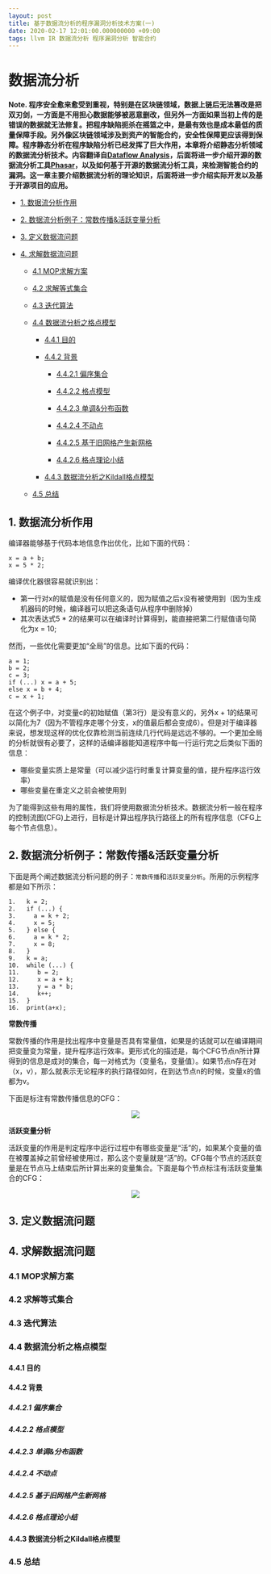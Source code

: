 ```yaml
---
layout: post
title: 基于数据流分析的程序漏洞分析技术方案(一)
date: 2020-02-17 12:01:00.000000000 +09:00
tags: llvm IR 数据流分析 程序漏洞分析 智能合约
---
```


# 数据流分析

**Note. 程序安全愈来愈受到重视，特别是在区块链领域，数据上链后无法篡改是把双刃剑，一方面是不用担心数据能够被恶意删改，但另外一方面如果当初上传的是错误的数据就无法修复。把程序缺陷扼杀在摇篮之中，是最有效也是成本最低的质量保障手段。另外像区块链领域涉及到资产的智能合约，安全性保障更应该得到保障。程序静态分析在程序缺陷分析已经发挥了巨大作用，本章将介绍静态分析领域的数据流分析技术。内容翻译自[Dataflow Analysis](http://pages.cs.wisc.edu/~horwitz/CS704-NOTES/2.DATAFLOW.html)，后面将进一步介绍开源的数据流分析工具[Phasar](https://phasar.org/)，以及如何基于开源的数据流分析工具，来检测智能合约的漏洞。这一章主要介绍数据流分析的理论知识，后面将进一步介绍实际开发以及基于开源项目的应用。**

- [1. 数据流分析作用]()

- [2. 数据流分析例子：常数传播&活跃变量分析]()

- [3. 定义数据流问题]()

- [4. 求解数据流问题]()

    - [4.1 MOP求解方案]()
    
    - [4.2 求解等式集合]()
    
    - [4.3 迭代算法]()
    
    - [4.4 数据流分析之格点模型]()
    
        - [4.4.1 目的]()
        
        - [4.4.2 背景]()
        
            - [4.4.2.1 偏序集合]()
            
            - [4.4.2.2 格点模型]()
            
            - [4.4.2.3 单调&分布函数]()
            
            - [4.4.2.4 不动点]()
            
            - [4.4.2.5 基于旧网格产生新网格]()
            
            - [4.4.2.6 格点理论小结]() 
            

        - [4.4.3 数据流分析之Kildall格点模型]()
    
    - [4.5 总结]()
    
 ## 1. 数据流分析作用
 
 编译器能够基于代码本地信息作出优化，比如下面的代码：
 
 ```
x = a + b;
x = 5 * 2;
```

编译优化器很容易就识别出：
- 第一行对x的赋值是没有任何意义的，因为赋值之后x没有被使用到（因为生成机器码的时候，编译器可以把这条语句从程序中删除掉）
- 其次表达式5 * 2的结果可以在编译时计算得到，能直接把第二行赋值语句简化为x = 10;

然而，一些优化需要更加“全局”的信息。比如下面的代码：
```
a = 1;
b = 2;
c = 3;
if (...) x = a + 5;
else x = b + 4;
c = x + 1;
```

在这个例子中，对变量c的初始赋值（第3行）是没有意义的，另外x + 1的结果可以简化为7（因为不管程序走哪个分支，x的值最后都会变成6）。但是对于编译器来说，想发现这样的优化仅靠检测当前连续几行代码是远远不够的。一个更加全局的分析就很有必要了，这样的话编译器能知道程序中每一行运行完之后类似下面的信息：
- 哪些变量实质上是常量（可以减少运行时重复计算变量的值，提升程序运行效率）
- 哪些变量在重定义之前会被使用到

为了能得到这些有用的属性，我们将使用数据流分析技术。数据流分析一般在程序的控制流图(CFG)上进行，目标是计算出程序执行路径上的所有程序信息（CFG上每个节点信息）。
 
 ## 2. 数据流分析例子：常数传播&活跃变量分析
 
 下面是两个阐述数据流分析问题的例子：`常数传播`和`活跃变量分析`。所用的示例程序都是如下所示：
 ```
1.   k = 2;
2.   if (...) {
3.     a = k + 2;
4.     x = 5;
5.   } else {
6.     a = k * 2;
7.     x = 8;
8.   }
9.   k = a;
10.  while (...) {
11.     b = 2;
12.     x = a + k;
13.     y = a * b;
14.     k++;
15.  }
16.  print(a+x);
 ```
 
**常数传播**

常数传播的作用是找出程序中变量是否具有常量值，如果是的话就可以在编译期间把变量变为常量，提升程序运行效率。更形式化的描述是，每个CFG节点n所计算得到的信息是成对的集合，每一对格式为（变量名，变量值）。如果节点n存在对（x，v），那么就表示无论程序的执行路径如何，在到达节点n的时候，变量x的值都为v。

下面是标注有常数传播信息的CFG：

<div align="center">
<img src="https://github.com/guoyizhang/guoyizhang.github.io/blob/master/image/2020-02-17/constant-propagation.gif?raw=true">	
</div>

**活跃变量分析**

活跃变量的作用是判定程序中运行过程中有哪些变量是“活”的，如果某个变量的值在被覆盖掉之前曾经被使用过，那么这个变量就是“活”的。CFG每个节点的活跃变量是在节点马上结束后所计算出来的变量集合。下面是每个节点标注有活跃变量集合的CFG：

<div align="center">
<img src="https://github.com/guoyizhang/guoyizhang.github.io/blob/master/image/2020-02-17/live-variable.gif?raw=true">	
</div>

 ## 3. 定义数据流问题
 
 ## 4. 求解数据流问题
 
 ### 4.1 MOP求解方案
 
 ### 4.2 求解等式集合
 
 ### 4.3 迭代算法
 
 ### 4.4 数据流分析之格点模型
 
 #### 4.4.1 目的
 
 #### 4.4.2 背景
 
 ##### 4.4.2.1 偏序集合
 
 ##### 4.4.2.2 格点模型
 
 ##### 4.4.2.3 单调&分布函数
 
 ##### 4.4.2.4 不动点
 
 ##### 4.4.2.5 基于旧网格产生新网格
 
 ##### 4.4.2.6 格点理论小结
 
 #### 4.4.3 数据流分析之Kildall格点模型
 
 ### 4.5 总结
